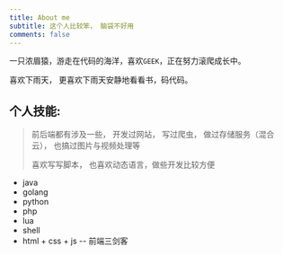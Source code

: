 ```yaml
---
title: About me
subtitle: 这个人比较笨， 脑袋不好用
comments: false
---
```


一只浓眉猿，游走在代码的海洋，喜欢`GEEK`，正在努力滚爬成长中。

喜欢下雨天， 更喜欢下雨天安静地看看书，码代码。

## 个人技能:

> 前后端都有涉及一些， 开发过网站， 写过爬虫， 做过存储服务（混合云）， 也搞过图片与视频处理等
> 
>喜欢写写脚本， 也喜欢动态语言，做些开发比较方便


* java
* golang
* python
* php
* lua
* shell
* html + css + js -- 前端三剑客

